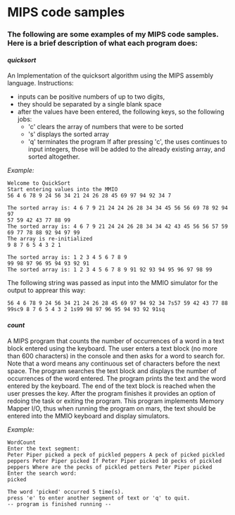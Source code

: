 # MIPS code samples

### The following are some examples of my MIPS code samples. Here is a brief description of what each program does:

#### *_quicksort_*
An Implementation of the quicksort algorithm using the MIPS assembly language. Instructions:
- inputs can be positive numbers of up to two digits, 
- they should be separated by a single blank space
- after the values have been entered, the following keys, so the following jobs:
  - 'c' clears the array of numbers that were to be sorted
  - 's' displays the sorted array
  - 'q' terminates the program
 If after pressing 'c', the uses continues to input integers, those will be added to the already existing array, and sorted altogether.
 
 *Example:*
 ```
 Welcome to QuickSort
Start entering values into the MMIO
56 4 6 78 9 24 56 34 21 24 26 28 45 69 97 94 92 34 7

The sorted array is: 4 6 7 9 21 24 24 26 28 34 34 45 56 56 69 78 92 94 97 
57 59 42 43 77 88 99
The sorted array is: 4 6 7 9 21 24 24 26 28 34 34 42 43 45 56 56 57 59 69 77 78 88 92 94 97 99 
The array is re-initialized
9 8 7 6 5 4 3 2 1

The sorted array is: 1 2 3 4 5 6 7 8 9 
99 98 97 96 95 94 93 92 91
The sorted array is: 1 2 3 4 5 6 7 8 9 91 92 93 94 95 96 97 98 99
 ```
The following string was passed as input into the MMIO simulator for the output to apprear this way:
```
56 4 6 78 9 24 56 34 21 24 26 28 45 69 97 94 92 34 7s57 59 42 43 77 88 99sc9 8 7 6 5 4 3 2 1s99 98 97 96 95 94 93 92 91sq
```

#### *_count_*
A MIPS program that counts the number of occurrences of a word in a text block entered using the keyboard. The user enters a text block (no more than 600 characters) in the console and then asks for a word to search for. 
Note that a word means any continuous set of characters before the next space. The program searches the text block and displays the number of occurrences of the word entered. The program prints the text and the word entered by the keyboard. The end of the text block is reached when the user presses the <Enter> key. After the program finishes it provides an option of redoing the task or exiting the program.
This program implements Memory Mapper I/O, thus when running the program on mars, the text should be entered into the MMIO keyboard and display simulators. 

*Example:*
```
WordCount
Enter the text segment:
Peter Piper picked a peck of pickled peppers A peck of picked pickled peppers Peter Piper picked If Peter Piper picked 10 pecks of pickled peppers Where are the pecks of pickled petters Peter Piper picked
Enter the search word:
picked

The word 'picked' occurred 5 time(s).
press 'e' to enter another segment of text or 'q' to quit.
-- program is finished running --
```
